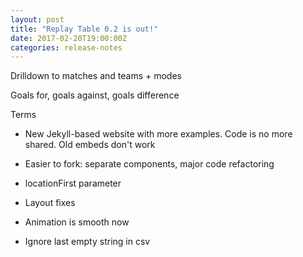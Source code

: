 ```yaml
---
layout: post
title: "Replay Table 0.2 is out!"
date: 2017-02-20T19:00:00Z
categories: release-notes
---
```

Drilldown to matches and teams + modes

Goals for, goals against, goals difference

Terms

* New Jekyll-based website with more examples. Code is no more shared. Old embeds don't work

* Easier to fork: separate components, major code refactoring

* locationFirst parameter

* Layout fixes

* Animation is smooth now

* Ignore last empty string in csv
